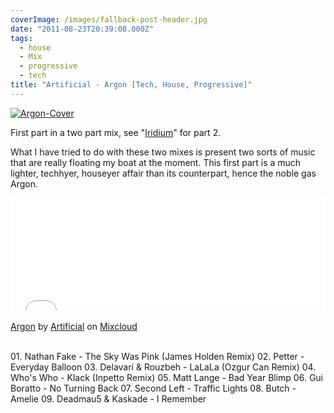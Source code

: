 ```yaml
---
coverImage: /images/fallback-post-header.jpg
date: "2011-08-23T20:39:08.000Z"
tags:
  - house
  - Mix
  - progressive
  - tech
title: "Artificial - Argon [Tech, House, Progressive]"
---
```


[![](/wp-content/uploads/2011/08/Argon-Cover.png "Argon-Cover")](/wp-content/uploads/2011/08/Argon-Cover.png)

First part in a two part mix, see "[Iridium](/audio/artificial-iridium-trance-electro-house/)" for part 2.

<!-- more -->

What I have tried to do with these two mixes is present two sorts of music that are really floating my boat at the moment. This first part is a much lighter, techhyer, houseyer affair than its counterpart, hence the noble gas Argon.

<iframe width="100%" height="180" src="//www.mixcloud.com/widget/iframe/?feed=http%3A%2F%2Fwww.mixcloud.com%2Fmikeysee%2Fartificial-argon%2F&amp;embed_type=widget_standard&amp;embed_uuid=fde1588d-ca70-4e3b-b353-344b10183e4d&amp;hide_tracklist=1&amp;hide_cover=1" frameborder="0"></iframe><div style="clear: both; height: 3px; width: auto;"></div>

[Argon](https://www.mixcloud.com/mikeysee/artificial-argon/?utm_source=widget&utm_medium=web&utm_campaign=base_links&utm_term=resource_link)<span> by </span>[Artificial](https://www.mixcloud.com/mikeysee/?utm_source=widget&utm_medium=web&utm_campaign=base_links&utm_term=profile_link)<span> on </span>[ Mixcloud](https://www.mixcloud.com/?utm_source=widget&utm_medium=web&utm_campaign=base_links&utm_term=homepage_link)

<div style="clear: both; height: 3px; width: auto;"></div>

01\. Nathan Fake - The Sky Was Pink (James Holden Remix)
02\. Petter - Everyday Balloon
03\. Delavari &amp; Rouzbeh - LaLaLa (Ozgur Can Remix)
04\. Who's Who - Klack (Inpetto Remix)
05\. Matt Lange - Bad Year Blimp
06\. Gui Boratto - No Turning Back
07\. Second Left - Traffic Lights
08\. Butch - Amelie
09\. Deadmau5 &amp; Kaskade - I Remember
